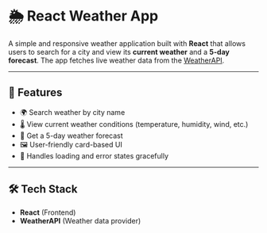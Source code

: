 # 🌦️ React Weather App

A simple and responsive weather application built with **React** that allows users to search for a city and view its **current weather** and a **5-day forecast**. The app fetches live weather data from the [WeatherAPI](https://www.weatherapi.com).

---

## 🚀 Features

- 🌍 Search weather by city name
- 🌡️ View current weather conditions (temperature, humidity, wind, etc.)
- 📅 Get a 5-day weather forecast
- 🖼️ User-friendly card-based UI
- 🔄 Handles loading and error states gracefully

---

## 🛠️ Tech Stack

- **React** (Frontend)
- **WeatherAPI** (Weather data provider)
